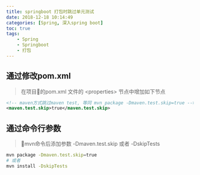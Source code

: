 ```yaml
---
title: springboot 打包时跳过单元测试
date: 2018-12-18 10:14:49
categories: [Spring, 深入spring boot]
toc: true
tags: 
    - Spring 
    - Springboot 
    - 打包
---
```


## 通过修改pom.xml
> 在项目的pom.xml 文件的 &lt;properties&gt; 节点中增加如下节点
```xml
<!-- maven方式跳过maven test, 等同 mvn package -Dmaven.test.skip=true -->
<maven.test.skip>true</maven.test.skip>
```
<!-- more -->
## 通过命令行参数
> mvn命令后添加参数 -Dmaven.test.skip 或者 -DskipTests
```bash
mvn package -Dmaven.test.skip=true
# 或者
mvn install -DskipTests
```
